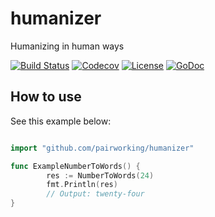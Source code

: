 # humanizer
Humanizing in human ways

[![Build Status](https://travis-ci.org/pairworking/humanizer.svg?branch=master)](https://travis-ci.org/pairworking/humanizer)
[![Codecov](https://codecov.io/gh/pairworking/humanizer/branch/master/graph/badge.svg)](https://codecov.io/gh/pairworking/humanizer)
[![License](https://img.shields.io/github/license/mashape/apistatus.svg)](https://github.com/pairworking/humanizer/blob/master/LICENSE)
[![GoDoc](https://godoc.org/github.com/pairworking/humanizer?status.svg)](https://godoc.org/github.com/pairworking/humanizer)

## How to use

See this example below: 

```go

import "github.com/pairworking/humanizer"

func ExampleNumberToWords() {
		res := NumberToWords(24)
		fmt.Println(res)
		// Output: twenty-four
}
```